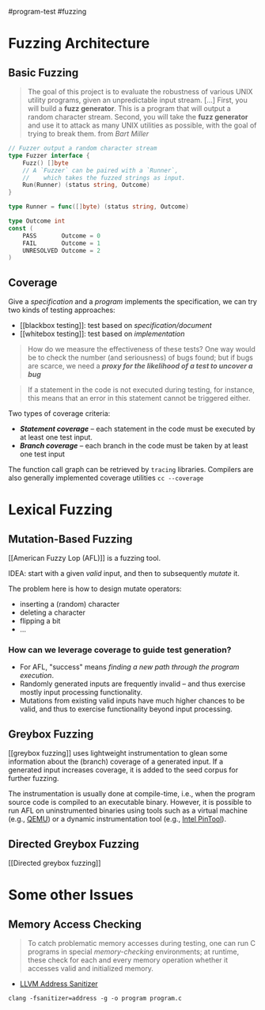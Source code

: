 #program-test  #fuzzing
# Fuzzing Architecture

## Basic Fuzzing
> The goal of this project is to evaluate the robustness of various UNIX utility programs, given an unpredictable input stream. [...] 
> First, you will build a **fuzz generator**. This is a program that will output a random character stream. 
> Second, you will take the **fuzz generator** and use it to attack as many UNIX utilities as possible, with the goal of trying to break them.
> from _Bart Miller_

```go
// Fuzzer output a random character stream
type Fuzzer interface {
	Fuzz() []byte
	// A `Fuzzer` can be paired with a `Runner`,
	//    which takes the fuzzed strings as input.
	Run(Runner) (status string, Outcome)
}

type Runner = func([]byte) (status string, Outcome) 

type Outcome int
const (
	PASS       Outcome = 0
	FAIL       Outcome = 1
	UNRESOLVED Outcome = 2
)
```

## Coverage



Give a *specification* and a *program* implements the specification, we can try two kinds of testing approaches:
- [[blackbox testing]]: test based on *specification/document*
- [[whitebox testing]]: test based on *implementation*

>How do we measure the effectiveness of these tests? One way would be to check the number (and seriousness) of bugs found; but if bugs are scarce, we need a _**proxy for the likelihood of a test to uncover a bug**_

>If a statement in the code is not executed during testing, for instance, this means that an error in this statement cannot be triggered either.

Two types of coverage criteria:
 -  _**Statement coverage**_ – each statement in the code must be executed by at least one test input.
 -  _**Branch coverage**_ – each branch in the code must be taken by at least one test input

The function call graph can be retrieved by `tracing` libraries.
Compilers are also generally implemented coverage utilities `cc --coverage`


# Lexical Fuzzing

## Mutation-Based Fuzzing

[[American Fuzzy Lop (AFL)]] is a fuzzing tool.

IDEA: start with a given _valid_ input, and then to subsequently _mutate_ it.

The problem here is how to design mutate operators:
- inserting a (random) character
- deleting a character
- flipping a bit
- ... 


### How can we leverage coverage to guide test generation?
-   For AFL, "success" means _finding a new path through the program execution_.
-   Randomly generated inputs are frequently invalid – and thus exercise mostly input processing functionality.
-   Mutations from existing valid inputs have much higher chances to be valid, and thus to exercise functionality beyond input processing.

## Greybox Fuzzing

[[greybox fuzzing]] uses lightweight instrumentation to glean some information about the (branch) coverage of a generated input. If a generated input increases coverage, it is added to the seed corpus for further fuzzing. 

The instrumentation is usually done at compile-time, i.e., when the program source code is compiled to an executable binary. However, it is possible to run AFL on uninstrumented binaries using tools such as a virtual machine (e.g., [QEMU](https://github.com/mirrorer/afl/blob/master/qemu_mode)) or a dynamic instrumentation tool (e.g., [Intel PinTool](https://github.com/vanhauser-thc/afl-pin)).

## Directed Greybox Fuzzing
[[Directed greybox fuzzing]]

# Some other Issues
## Memory Access Checking
>To catch problematic memory accesses during testing, one can run C programs in special _memory-checking_ environments; at runtime, these check for each and every memory operation whether it accesses valid and initialized memory.
- [LLVM Address Sanitizer](https://clang.llvm.org/docs/AddressSanitizer.html)
```
clang -fsanitizer=address -g -o program program.c
```

